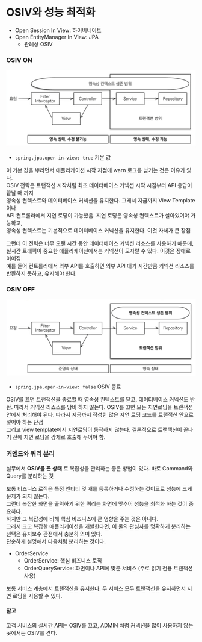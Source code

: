 # OSIV와 성능 최적화

- Open Session In View: 하이버네이트
- Open EntityManager In View: JPA
  - 관례상 OSIV

### OSIV ON

![img.png](OSIV_ON.png)

- ```spring.jpa.open-in-view: true``` 기본 값

이 기본 값을 뿌리면서 애플리케이션 시작 지점에 warn 로그를 남기는 것은 이유가 있다.  
OSIV 전략은 트랜잭션 시작처럼 최초 데이터베이스 커넥션 시작 시점부터 API 응답이 끝날 때 까지  
영속성 컨텍스트와 데이터베이스 커넥션을 유지한다. 그래서 지금까지 View Template이나  
API 컨트롤러에서 지연 로딩이 가능했음. 지연 로딩은 영속성 컨텍스트가 살아있어야 가능하고,  
영속성 컨텍스트는 기본적으로 데이터베이스 커넥션을 유지한다. 이것 자체가 큰 장점

그런데 이 전력은 너무 오랜 시간 동안 데이터베이스 커넥션 리소스를 사용하기 때문에,  
실시간 트래픽이 중요한 애플리케이션에서는 커넥션이 모자랄 수 있다. 이것은 장애로 이어짐  
예를 들어 컨트롤러에서 외부 API를 호출하면 외부 API 대기 시간만큼 커넥션 리소스를 반환하지 못하고, 유지해야 한다.

### OSIV OFF

![img.png](OSIV_OFF.png)

- ```spring.jpa.open-in-view: false``` OSIV 종료

OSIV를 끄면 트랜잭션을 종료할 때 영속성 컨텍스트를 닫고, 데이터베이스 커넥션도 반환. 따라서 커넥션 리쇼스를 낭비 하지 않는다.
OSIV를 끄면 모든 지연로딩을 트랜잭션 안에서 처리해야 된다.  따라서 지금까지 작성한 많은 지연 로딩 코드를 트랜잭션 안으로 넣어야 하는 단점  
그리고 view template에서 지연로딩이 동작하지 않는다. 결론적으로 트랜잭션이 끝나기 전에 지연 로딩을 강제로 호출해 두어야 함.

### 커멘드와 쿼리 분리

실무에서 **OSIV를 끈 상태** 로 복잡성을 관리하는 좋은 방법이 있다. 바로 Command와 Query를 분리하는 것  

보통 비즈니스 로직은 특정 엔티티 몇 개를 등록하거나 수정하는 것이므로 성능에 크게 문제가 되지 않는다.  
그런데 복잡한 화면을 출력하기 위한 쿼리는 화면에 맞추어 성능을 최적화 하는 것이 중요하다.  
하지만 그 복잡성에 비해 핵심 비즈니스에 큰 영향을 주는 것은 아니다.  
그래서 크고 복잡한 애플리케이션을 개발한다면, 이 둘의 관심사를 명확하게 분리하는 선택은 유지보수 관점에서 충분히 의미 있다.  
단순하게 설명해서 다음처럼 분리하는 것이다.  

- OrderService
  - OrderService: 핵심 비즈니스 로직
  - OrderQueryService: 화면이나 API에 맞춘 서비스 (주로 읽기 전용 트랜잭션 사용)

보통 서비스 계층에서 트랜잭션을 유지한다. 두 서비스 모두 트랜잭션을 유지하면서 지연 로딩을 사용할 수 있다.

#### 참고

고객 서비스의 실시간 API는 OSIV를 끄고, ADMIN 처럼 커넥션을 많이 사용하지 않는 곳에서는 OSIV를 켠다.